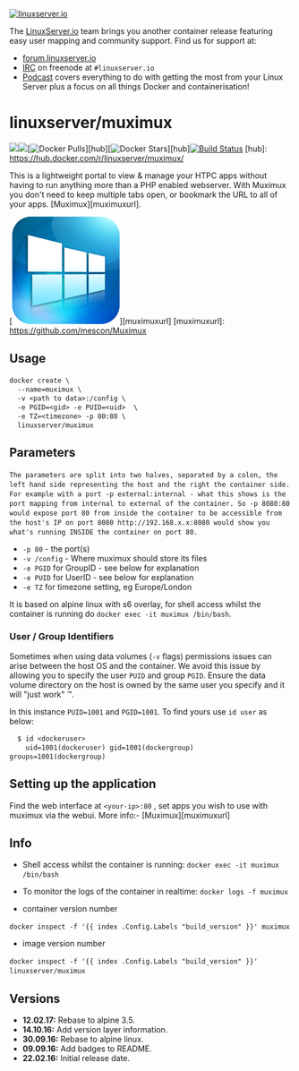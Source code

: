 [linuxserverurl]: https://linuxserver.io
[forumurl]: https://forum.linuxserver.io
[ircurl]: https://www.linuxserver.io/irc/
[podcasturl]: https://www.linuxserver.io/podcast/

[![linuxserver.io](https://raw.githubusercontent.com/linuxserver/docker-templates/master/linuxserver.io/img/linuxserver_medium.png)][linuxserverurl]

The [LinuxServer.io][linuxserverurl] team brings you another container release featuring easy user mapping and community support. Find us for support at:
* [forum.linuxserver.io][forumurl]
* [IRC][ircurl] on freenode at `#linuxserver.io`
* [Podcast][podcasturl] covers everything to do with getting the most from your Linux Server plus a focus on all things Docker and containerisation!

# linuxserver/muximux
[![](https://images.microbadger.com/badges/version/linuxserver/muximux.svg)](https://microbadger.com/images/linuxserver/muximux "Get your own version badge on microbadger.com")[![](https://images.microbadger.com/badges/image/linuxserver/muximux.svg)](http://microbadger.com/images/linuxserver/muximux "Get your own image badge on microbadger.com")[![Docker Pulls](https://img.shields.io/docker/pulls/linuxserver/muximux.svg)][hub][![Docker Stars](https://img.shields.io/docker/stars/linuxserver/muximux.svg)][hub][![Build Status](http://jenkins.linuxserver.io:8080/buildStatus/icon?job=Dockers/LinuxServer.io/linuxserver-muximux)](http://jenkins.linuxserver.io:8080/job/Dockers/job/LinuxServer.io/job/linuxserver-muximux/)
[hub]: https://hub.docker.com/r/linuxserver/muximux/

This is a lightweight portal to view & manage your HTPC apps without having to run anything more than a PHP enabled webserver. With Muximux you don't need to keep multiple tabs open, or bookmark the URL to all of your apps. [Muximux][muximuxurl].

[![muximux](https://raw.githubusercontent.com/linuxserver/docker-templates/master/linuxserver.io/img/muximux-icon.png)][muximuxurl]
[muximuxurl]: https://github.com/mescon/Muximux

## Usage

```
docker create \
  --name=muximux \
  -v <path to data>:/config \
  -e PGID=<gid> -e PUID=<uid>  \
  -e TZ=<timezone> -p 80:80 \
  linuxserver/muximux
```

## Parameters

`The parameters are split into two halves, separated by a colon, the left hand side representing the host and the right the container side. 
For example with a port -p external:internal - what this shows is the port mapping from internal to external of the container.
So -p 8080:80 would expose port 80 from inside the container to be accessible from the host's IP on port 8080
http://192.168.x.x:8080 would show you what's running INSIDE the container on port 80.`


* `-p 80` - the port(s)
* `-v /config` - Where muximux should store its files
* `-e PGID` for GroupID - see below for explanation
* `-e PUID` for UserID - see below for explanation
* `-e TZ` for timezone setting, eg Europe/London

It is based on alpine linux with s6 overlay, for shell access whilst the container is running do `docker exec -it muximux /bin/bash`.

### User / Group Identifiers

Sometimes when using data volumes (`-v` flags) permissions issues can arise between the host OS and the container. We avoid this issue by allowing you to specify the user `PUID` and group `PGID`. Ensure the data volume directory on the host is owned by the same user you specify and it will "just work" ™.

In this instance `PUID=1001` and `PGID=1001`. To find yours use `id user` as below:

```
  $ id <dockeruser>
    uid=1001(dockeruser) gid=1001(dockergroup) groups=1001(dockergroup)
```

## Setting up the application

Find the web interface at `<your-ip>:80` , set apps you wish to use with muximux via the webui.
More info:- [Muximux][muximuxurl]


## Info

* Shell access whilst the container is running: `docker exec -it muximux /bin/bash`
* To monitor the logs of the container in realtime: `docker logs -f muximux`

* container version number 

`docker inspect -f '{{ index .Config.Labels "build_version" }}' muximux`

* image version number

`docker inspect -f '{{ index .Config.Labels "build_version" }}' linuxserver/muximux`

## Versions

+ **12.02.17:** Rebase to alpine 3.5.
+ **14.10.16:** Add version layer information.
+ **30.09.16:** Rebase to alpine linux.
+ **09.09.16:** Add badges to README.
+ **22.02.16:** Initial release date.
